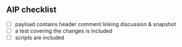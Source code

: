 ## AIP checklist

- [ ] payload contains header comment linking discussion & snapshot
- [ ] a test covering the changes is included
- [ ] scripts are included
